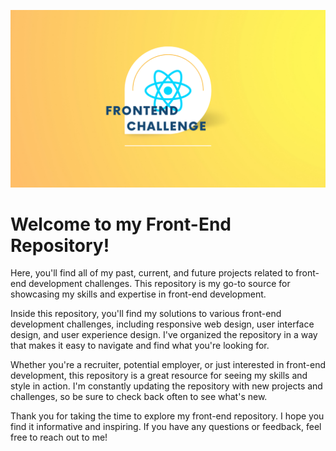 ![alt text](./banner/banner.png)

# **Welcome to my Front-End Repository!**

Here, you'll find all of my past, current, and future projects related to front-end development challenges. This repository is my go-to source for showcasing my skills and expertise in front-end development.

Inside this repository, you'll find my solutions to various front-end development challenges, including responsive web design, user interface design, and user experience design. I've organized the repository in a way that makes it easy to navigate and find what you're looking for.

Whether you're a recruiter, potential employer, or just interested in front-end development, this repository is a great resource for seeing my skills and style in action. I'm constantly updating the repository with new projects and challenges, so be sure to check back often to see what's new.

Thank you for taking the time to explore my front-end repository. I hope you find it informative and inspiring. If you have any questions or feedback, feel free to reach out to me!
